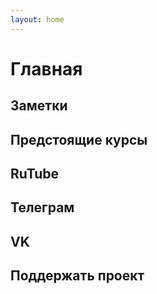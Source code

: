 ```yaml
---
layout: home
---
```


<script setup>
import TileGrid from './.vitepress/components/TileGrid.vue';
import CourseProgress from './.vitepress/components/CourseProgress.vue';
import CodePreview from './.vitepress/components/CodePreview.vue';
import GridMenu from './.vitepress/components/GridMenu.vue';

import {
    courses,
    notes,
    rutube_tiles,
    telegram_tiles,
    vk_tiles,
    donats_tiles
} from './index.js';
</script>

# Главная

## Заметки

<TileGrid :tiles="notes" />

[//]: # '## Курсы'
[//]: # '<TileGrid :tiles="courses" />'

## Предстоящие курсы

<CourseProgress />

## RuTube

<TileGrid :tiles="rutube_tiles" />

## Телеграм

<TileGrid :tiles="telegram_tiles" />

## VK

<TileGrid :tiles="vk_tiles" />

## Поддержать проект

<TileGrid :tiles="donats_tiles" />
